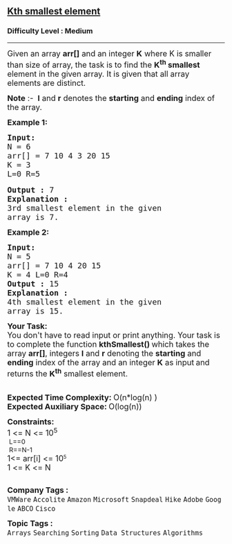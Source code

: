 <h2><a href="https://practice.geeksforgeeks.org/problems/kth-smallest-element5635/1?page=1&sprint=a663236c31453b969852f9ea22507634&sortBy=submissions">Kth smallest element</a></h2><h3>Difficulty Level : Medium</h3><hr><div class="problems_problem_content__Xm_eO"><p><span style="font-size: 18px;">Given an array <strong>arr[]</strong> and an integer&nbsp;<strong>K</strong> where K is smaller than size of array, the task is to find the <strong>K<sup>th</sup> smallest</strong> element in the given array. It is given that all array elements are distinct.</span></p>
<p><span style="font-size: 18px;"><strong>Note</strong> :-&nbsp;&nbsp;<strong>l</strong>&nbsp;and&nbsp;<strong>r</strong>&nbsp;denotes the&nbsp;<strong>starting</strong>&nbsp;and&nbsp;<strong>ending</strong>&nbsp;index of the array.</span></p>
<p><span style="font-size: 18px;"><strong>Example 1:</strong></span></p>
<pre><span style="font-size: 18px;"><strong>Input:</strong></span>
<span style="font-size: 18px;">N = 6
arr[] = 7 10 4 3 20 15
K = 3<br>L=0 R=5<br></span>
<span style="font-size: 18px;"><strong>Output :</strong> 7</span>
<strong><span style="font-size: 18px;">Explanation :</span></strong>
<span style="font-size: 18px;">3rd smallest element in the given 
array is 7.</span>
</pre>
<p><span style="font-size: 18px;"><strong>Example 2:</strong></span></p>
<pre><span style="font-size: 18px;"><strong>Input:</strong></span>
<span style="font-size: 18px;">N = 5
arr[] = 7 10 4 20 15
K = 4 L=0 R=4</span>
<span style="font-size: 18px;"><strong>Output :</strong> 15</span>
<strong><span style="font-size: 18px;">Explanation :</span></strong>
<span style="font-size: 18px;">4th smallest element in the given 
array is 15.</span></pre>
<div><span style="font-size: 18px;"><strong>Your&nbsp;Task:</strong><br>You don't have to read input or print anything. Your task is to complete the function&nbsp;<strong>kthSmallest() </strong>which takes the array <strong>arr[]</strong>, integers&nbsp;<strong>l</strong>&nbsp;and&nbsp;<strong>r</strong>&nbsp;denoting the <strong>starting</strong> and <strong>ending</strong> index of the array&nbsp;and an integer <strong>K</strong>&nbsp;as input<strong>&nbsp;</strong>and returns the <strong>K<sup>th</sup></strong> smallest element. </span></div>
<div>&nbsp;</div>
<div>&nbsp;</div>
<div><span style="font-size: 18px;"><strong>Expected Time Complexity: </strong>O(n*log(n) )</span></div>
<div><span style="font-size: 18px;"><strong>Expected Auxiliary Space: </strong>O(log(n))</span></div>
<p><span style="font-size: 18px;"><strong>Constraints:</strong><br>1 &lt;= N &lt;= 10<sup>5<br>&nbsp;L==0<br>&nbsp;R==N-1<br></sup></span><span style="font-size: 18px;">1&lt;= arr[i] &lt;= 10</span><sup>5<br></sup><span style="font-size: 18px;">1 &lt;= K &lt;= N</span><br>&nbsp;</p></div><p><span style=font-size:18px><strong>Company Tags : </strong><br><code>VMWare</code>&nbsp;<code>Accolite</code>&nbsp;<code>Amazon</code>&nbsp;<code>Microsoft</code>&nbsp;<code>Snapdeal</code>&nbsp;<code>Hike</code>&nbsp;<code>Adobe</code>&nbsp;<code>Google</code>&nbsp;<code>ABCO</code>&nbsp;<code>Cisco</code>&nbsp;<br><p><span style=font-size:18px><strong>Topic Tags : </strong><br><code>Arrays</code>&nbsp;<code>Searching</code>&nbsp;<code>Sorting</code>&nbsp;<code>Data Structures</code>&nbsp;<code>Algorithms</code>&nbsp;